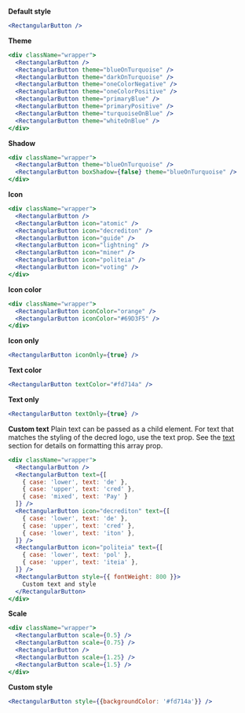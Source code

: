 <strong>Default style</strong>

```jsx
<RectangularButton />
```

<strong>Theme</strong>

```jsx
<div className="wrapper">
  <RectangularButton />
  <RectangularButton theme="blueOnTurquoise" />
  <RectangularButton theme="darkOnTurquoise" />
  <RectangularButton theme="oneColorNegative" />
  <RectangularButton theme="oneColorPositive" />
  <RectangularButton theme="primaryBlue" />
  <RectangularButton theme="primaryPositive" />
  <RectangularButton theme="turquoiseOnBlue" />
  <RectangularButton theme="whiteOnBlue" />
</div>
```

<strong>Shadow</strong>

```jsx
<div className="wrapper">
  <RectangularButton theme="blueOnTurquoise" />
  <RectangularButton boxShadow={false} theme="blueOnTurquoise" />
</div>
```

<strong>Icon</strong>

```jsx
<div className="wrapper">
  <RectangularButton />
  <RectangularButton icon="atomic" />
  <RectangularButton icon="decrediton" />
  <RectangularButton icon="guide" />
  <RectangularButton icon="lightning" />
  <RectangularButton icon="miner" />
  <RectangularButton icon="politeia" />
  <RectangularButton icon="voting" />
</div>
```

<strong>Icon color</strong>

```jsx
<div className="wrapper">
  <RectangularButton iconColor="orange" />
  <RectangularButton iconColor="#69D3F5" />
</div>
```

<strong>Icon only</strong>

```jsx
<RectangularButton iconOnly={true} />
```

<strong>Text color</strong>

```jsx
<RectangularButton textColor="#fd714a" />
```

<strong>Text only</strong>

```jsx
<RectangularButton textOnly={true} />
```

<strong>Custom text</strong>
Plain text can be passed as a child element. For text that matches the styling of the
decred logo, use the text prop. See the <a href="#text">text</a> section for details
on formatting this array prop.

```jsx
<div className="wrapper">
  <RectangularButton />
  <RectangularButton text={[
    { case: 'lower', text: 'de' },
    { case: 'upper', text: 'cred' },
    { case: 'mixed', text: 'Pay' }
  ]} />
  <RectangularButton icon="decrediton" text={[
    { case: 'lower', text: 'de' },
    { case: 'upper', text: 'cred' },
    { case: 'lower', text: 'iton' },
  ]} />
  <RectangularButton icon="politeia" text={[
    { case: 'lower', text: 'pol' },
    { case: 'upper', text: 'iteia' },
  ]} />
  <RectangularButton style={{ fontWeight: 800 }}>
    Custom text and style
  </RectangularButton>
</div>
```

<strong>Scale</strong>

```jsx
<div className="wrapper">
  <RectangularButton scale={0.5} />
  <RectangularButton scale={0.75} />
  <RectangularButton />
  <RectangularButton scale={1.25} />
  <RectangularButton scale={1.5} />
</div>
```

<strong>Custom style</strong>

```jsx
<RectangularButton style={{backgroundColor: '#fd714a'}} />
```
